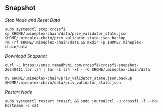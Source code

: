 ## Snapshot

_Stop Node and Reset Data_
```
sudo systemctl stop crossfi
cp $HOME/.mineplex-chain/data/priv_validator_state.json $HOME/.mineplex-chain/priv_validator_state.json.backup
rm -rf $HOME/.mineplex-chain/data && mkdir -p $HOME/.mineplex-chain/data
```
_Download Snapshot_
```
curl -L https://snap.ramadhvni.com/crossfi/crossfi-snapshot-20240411.tar.lz4 | tar -I lz4 -xf - -C $HOME/.mineplex-chain/data
```
```
mv $HOME/.mineplex-chain/priv_validator_state.json.backup $HOME/.mineplex-chain/data/priv_validator_state.json
```
_Restart Node_
```
sudo systemctl restart crossfi && sudo journalctl -u crossfi -f --no-hostname -o cat
```